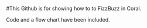 #This Github is for showing how to to FizzBuzz in Coral.

Code and a flow chart have been included.
